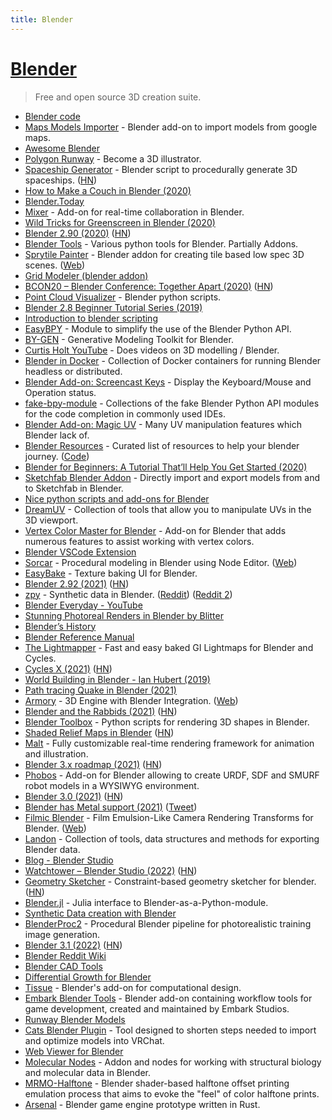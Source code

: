 ```yaml
---
title: Blender
---
```


# [Blender](https://www.blender.org)

> Free and open source 3D creation suite.

- [Blender code](https://github.com/blender/blender)
- [Maps Models Importer](https://github.com/eliemichel/MapsModelsImporter) - Blender add-on to import models from google maps.
- [Awesome Blender](https://github.com/agmmnn/awesome-blender)
- [Polygon Runway](https://polygonrunway.com/) - Become a 3D illustrator.
- [Spaceship Generator](https://github.com/a1studmuffin/SpaceshipGenerator) - Blender script to procedurally generate 3D spaceships. ([HN](https://news.ycombinator.com/item?id=23373107))
- [How to Make a Couch in Blender (2020)](https://www.youtube.com/watch?v=Y4whyFTilsA)
- [Blender.Today](https://blender.community/c/today)
- [Mixer](https://github.com/ubisoft/mixer) - Add-on for real-time collaboration in Blender.
- [Wild Tricks for Greenscreen in Blender (2020)](https://www.youtube.com/watch?v=RxD6H3ri8RI)
- [Blender 2.90 (2020)](https://www.blender.org/download/releases/2-90/) ([HN](https://news.ycombinator.com/item?id=24334024))
- [Blender Tools](https://github.com/LeanderSilur/Blender-Tools) - Various python tools for Blender. Partially Addons.
- [Sprytile Painter](https://github.com/Sprytile/Sprytile) - Blender addon for creating tile based low spec 3D scenes. ([Web](https://jeiel.itch.io/sprytile))
- [Grid Modeler (blender addon)](https://gumroad.com/l/VthLyO)
- [BCON20 – Blender Conference: Together Apart (2020)](https://www.youtube.com/watch?v=uEjmbsiflMU) ([HN](https://news.ycombinator.com/item?id=24951550))
- [Point Cloud Visualizer](https://github.com/uhlik/bpy) - Blender python scripts.
- [Blender 2.8 Beginner Tutorial Series (2019)](https://www.youtube.com/playlist?list=PL3UWN2F2M2C8-zUjbFlbgtWPQa0NXBsp0)
- [Introduction to blender scripting](https://github.com/njanakiev/blender-scripting)
- [EasyBPY](https://github.com/curtisjamesholt/EasyBPY) - Module to simplify the use of the Blender Python API.
- [BY-GEN](https://github.com/curtibsjamesholt/BY-GEN-public) - Generative Modeling Toolkit for Blender.
- [Curtis Holt YouTube](https://www.youtube.com/curtisholt) - Does videos on 3D modelling / Blender.
- [Blender in Docker](https://github.com/nytimes/rd-blender-docker) - Collection of Docker containers for running Blender headless or distributed.
- [Blender Add-on: Screencast Keys](https://github.com/nutti/Screencast-Keys) - Display the Keyboard/Mouse and Operation status.
- [fake-bpy-module](https://github.com/nutti/fake-bpy-module) - Collections of the fake Blender Python API modules for the code completion in commonly used IDEs.
- [Blender Add-on: Magic UV](https://github.com/nutti/Magic-UV) - Many UV manipulation features which Blender lack of.
- [Blender Resources](https://blenderresources.com/) - Curated list of resources to help your blender journey. ([Code](https://github.com/SaraVieira/blender-resources))
- [Blender for Beginners: A Tutorial That’ll Help You Get Started (2020)](https://www.ego-cms.com/post/blender-for-beginners-a-tutorial-thatll-help-you-get-started)
- [Sketchfab Blender Addon](https://github.com/sketchfab/blender-plugin) - Directly import and export models from and to Sketchfab in Blender.
- [Nice python scripts and add-ons for Blender](https://github.com/Tlousky/blender_scripts)
- [DreamUV](https://github.com/leukbaars/DreamUV) - Collection of tools that allow you to manipulate UVs in the 3D viewport.
- [Vertex Color Master for Blender](https://github.com/andyp123/blender_vertex_color_master) - Add-on for Blender that adds numerous features to assist working with vertex colors.
- [Blender VSCode Extension](https://github.com/JacquesLucke/blender_vscode)
- [Sorcar](https://github.com/aachman98/Sorcar) - Procedural modeling in Blender using Node Editor. ([Web](https://aachman98.itch.io/sorcar))
- [EasyBake](https://github.com/leukbaars/EasyBake) - Texture baking UI for Blender.
- [Blender 2.92 (2021)](https://www.blender.org/download/releases/2-92/) ([HN](https://news.ycombinator.com/item?id=26274618))
- [zpy](https://github.com/ZumoLabs/zpy) - Synthetic data in Blender. ([Reddit](https://www.reddit.com/r/GraphicsProgramming/comments/lxn8nx/using_blender_for_computer_vision/)) ([Reddit 2](https://www.reddit.com/r/MachineLearning/comments/lxn6cm/p_synthetic_data_for_cv_with_python_and_blender/))
- [Blender Everyday - YouTube](https://www.youtube.com/playlist?list=PLa1F2ddGya_88c6AM7RSLk06c-_rkdUr-)
- [Stunning Photoreal Renders in Blender by Blitter](https://80.lv/articles/stunning-photoreal-renders-in-blender-by-blitter/)
- [Blender’s History](https://docs.blender.org/manual/en/latest/getting_started/about/history.html)
- [Blender Reference Manual](https://docs.blender.org/manual/en/latest/index.html)
- [The Lightmapper](https://github.com/Naxela/The_Lightmapper) - Fast and easy baked GI Lightmaps for Blender and Cycles.
- [Cycles X (2021)](https://code.blender.org/2021/04/cycles-x/) ([HN](https://news.ycombinator.com/item?id=26916196))
- [World Building in Blender - Ian Hubert (2019)](https://www.youtube.com/watch?v=whPWKecazgM)
- [Path tracing Quake in Blender (2021)](http://matthewearl.github.io/2021/06/20/quake-blender/)
- [Armory](https://github.com/armory3d/armory) - 3D Engine with Blender Integration. ([Web](https://armory3d.org/))
- [Blender and the Rabbids (2021)](https://www.blender.org/user-stories/blender-and-the-rabbids/) ([HN](https://news.ycombinator.com/item?id=27729331))
- [Blender Toolbox](https://github.com/HTDerekLiu/BlenderToolbox) - Python scripts for rendering 3D shapes in Blender.
- [Shaded Relief Maps in Blender](https://github.com/JoeWDavies/geoblender) ([HN](https://news.ycombinator.com/item?id=28748881))
- [Malt](https://github.com/bnpr/Malt) - Fully customizable real-time rendering framework for animation and illustration.
- [Blender 3.x roadmap (2021)](https://code.blender.org/2021/10/blender-3-x-roadmap/) ([HN](https://news.ycombinator.com/item?id=29024572))
- [Phobos](https://github.com/dfki-ric/phobos) - Add-on for Blender allowing to create URDF, SDF and SMURF robot models in a WYSIWYG environment.
- [Blender 3.0 (2021)](https://www.blender.org/download/releases/3-0/) ([HN](https://news.ycombinator.com/item?id=29430498))
- [Blender has Metal support (2021)](https://devtalk.blender.org/t/cycles-apple-metal-device-feedback/21868) ([Tweet](https://twitter.com/maxvoltar/status/1470391335773515776))
- [Filmic Blender](https://github.com/sobotka/filmic-blender) - Film Emulsion-Like Camera Rendering Transforms for Blender. ([Web](https://sobotka.github.io/filmic-blender/))
- [Landon](https://github.com/chinedufn/landon) - Collection of tools, data structures and methods for exporting Blender data.
- [Blog - Blender Studio](https://studio.blender.org/blog/)
- [Watchtower – Blender Studio (2022)](https://studio.blender.org/blog/introducing-watchtower/) ([HN](https://news.ycombinator.com/item?id=30150047))
- [Geometry Sketcher](https://github.com/hlorus/geometry_sketcher) - Constraint-based geometry sketcher for blender. ([HN](https://news.ycombinator.com/item?id=30625341))
- [Blender.jl](https://github.com/jagot/Blender.jl) - Julia interface to Blender-as-a-Python-module.
- [Synthetic Data creation with Blender](https://github.com/sean-halpin/synthetic_dataset_creation_blender)
- [BlenderProc2](https://github.com/DLR-RM/BlenderProc) - Procedural Blender pipeline for photorealistic training image generation.
- [Blender 3.1 (2022)](https://www.blender.org/download/releases/3-1/) ([HN](https://news.ycombinator.com/item?id=30617723))
- [Blender Reddit Wiki](https://www.reddit.com/r/blender/wiki/index)
- [Blender CAD Tools](https://github.com/EleotleCram/blender-cad-tools)
- [Differential Growth for Blender](https://github.com/inca/blender-differential-growth)
- [Tissue](https://github.com/alessandro-zomparelli/tissue) - Blender's add-on for computational design.
- [Embark Blender Tools](https://github.com/EmbarkStudios/blender-tools) - Blender add-on containing workflow tools for game development, created and maintained by Embark Studios.
- [Runway Blender Models](https://github.com/charmbracelet/runway)
- [Cats Blender Plugin](https://github.com/absolute-quantum/cats-blender-plugin) - Tool designed to shorten steps needed to import and optimize models into VRChat.
- [Web Viewer for Blender](https://github.com/elia-orsini/BlenderWebViewer)
- [Molecular Nodes](https://github.com/BradyAJohnston/MolecularNodes) - Addon and nodes for working with structural biology and molecular data in Blender.
- [MRMO-Halftone](https://mrmotarius.itch.io/mrmo-halftone) - Blender shader-based halftone offset printing emulation process that aims to evoke the "feel" of color halftone prints.
- [Arsenal](https://github.com/katharostech/arsenal) - Blender game engine prototype written in Rust.